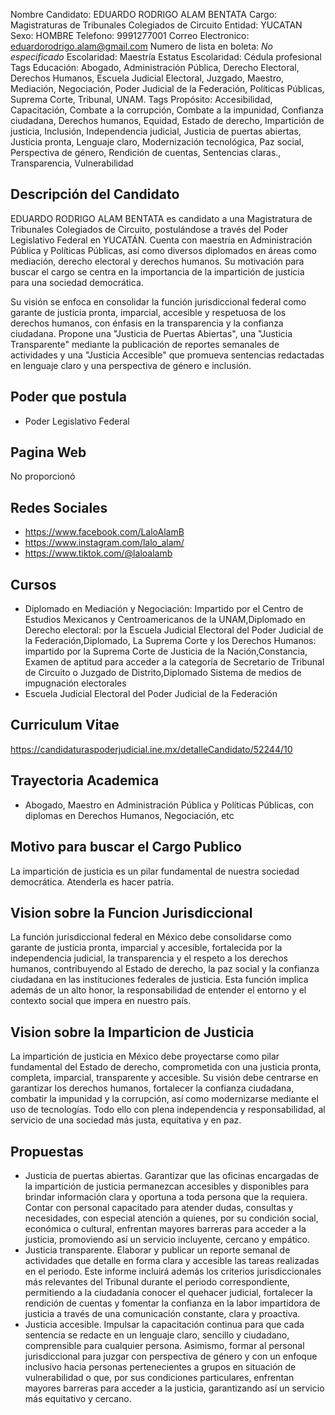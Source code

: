 Nombre Candidato: EDUARDO RODRIGO ALAM BENTATA
Cargo: Magistraturas de Tribunales Colegiados de Circuito
Entidad: YUCATAN
Sexo: HOMBRE
Telefono: 9991277001
Correo Electronico: eduardorodrigo.alam@gmail.com
Numero de lista en boleta: *No especificado*
Escolaridad: Maestría
Estatus Escolaridad: Cédula profesional
Tags Educación: Abogado, Administración Pública, Derecho Electoral, Derechos Humanos, Escuela Judicial Electoral, Juzgado, Maestro, Mediación, Negociación, Poder Judicial de la Federación, Políticas Públicas, Suprema Corte, Tribunal, UNAM.
Tags Propósito: Accesibilidad, Capacitación, Combate a la corrupción, Combate a la impunidad, Confianza ciudadana, Derechos humanos, Equidad, Estado de derecho, Impartición de justicia, Inclusión, Independencia judicial, Justicia de puertas abiertas, Justicia pronta, Lenguaje claro, Modernización tecnológica, Paz social, Perspectiva de género, Rendición de cuentas, Sentencias claras., Transparencia, Vulnerabilidad


## Descripción del Candidato 

EDUARDO RODRIGO ALAM BENTATA es candidato a una Magistratura de Tribunales Colegiados de Circuito, postulándose a través del Poder Legislativo Federal en YUCATÁN. Cuenta con maestría en Administración Pública y Políticas Públicas, así como diversos diplomados en áreas como mediación, derecho electoral y derechos humanos. Su motivación para buscar el cargo se centra en la importancia de la impartición de justicia para una sociedad democrática.

Su visión se enfoca en consolidar la función jurisdiccional federal como garante de justicia pronta, imparcial, accesible y respetuosa de los derechos humanos, con énfasis en la transparencia y la confianza ciudadana. Propone una "Justicia de Puertas Abiertas", una "Justicia Transparente" mediante la publicación de reportes semanales de actividades y una "Justicia Accesible" que promueva sentencias redactadas en lenguaje claro y una perspectiva de género e inclusión.


## Poder que postula

- Poder Legislativo Federal


## Pagina Web

No proporcionó


## Redes Sociales

- https://www.facebook.com/LaloAlamB
- https://www.instagram.com/lalo_alam/
- https://www.tiktok.com/@laloalamb


## Cursos

- Diplomado en Mediación y Negociación: Impartido por el Centro de Estudios Mexicanos y Centroamericanos de la UNAM,Diplomado en Derecho electoral: por la Escuela Judicial Electoral del Poder Judicial de la Federación,Diplomado, La Suprema Corte y los Derechos Humanos: impartido por la Suprema Corte de Justicia de la Nación,Constancia, Examen de aptitud para acceder a la categoría de Secretario de Tribunal de Circuito o Juzgado de Distrito,Diplomado Sistema de medios de impugnación electorales
- Escuela Judicial Electoral del Poder Judicial de la Federación


## Curriculum Vitae

https://candidaturaspoderjudicial.ine.mx/detalleCandidato/52244/10


## Trayectoria Academica

- Abogado, Maestro en Administración Pública y Políticas Públicas, con diplomas en Derechos Humanos, Negociación, etc


## Motivo para buscar el Cargo Publico

La impartición de justicia es un pilar fundamental de nuestra sociedad democrática. Atenderla es hacer patria.


## Vision sobre la Funcion Jurisdiccional

La función jurisdiccional federal en México debe consolidarse como garante de justicia pronta, imparcial y accesible, fortalecida por la independencia judicial, la transparencia y el respeto a los derechos humanos, contribuyendo al Estado de derecho, la paz social y la confianza ciudadana en las instituciones federales de justicia. Esta función implica además de un alto honor, la responsabilidad de entender el entorno y el contexto social que impera en nuestro país.


## Vision sobre la Imparticion de Justicia

La impartición de justicia en México debe proyectarse como pilar fundamental del Estado de derecho, comprometida con una justicia pronta, completa, imparcial, transparente y accesible. Su visión debe centrarse en garantizar los derechos humanos, fortalecer la confianza ciudadana, combatir la impunidad y la corrupción, así como modernizarse mediante el uso de tecnologías. Todo ello con plena independencia y responsabilidad, al servicio de una sociedad más justa, equitativa y en paz.


## Propuestas

- Justicia de puertas abiertas. Garantizar que las oficinas encargadas de la impartición de justicia permanezcan accesibles y disponibles para brindar información clara y oportuna a toda persona que la requiera. Contar con personal capacitado para atender dudas, consultas y necesidades, con especial atención a quienes, por su condición social, económica o cultural, enfrentan mayores barreras para acceder a la justicia, promoviendo así un servicio incluyente, cercano y empático.
- Justicia transparente. Elaborar y publicar un reporte semanal de actividades que detalle en forma clara y accesible las tareas realizadas en el periodo. Este informe incluirá además los criterios jurisdiccionales más relevantes del Tribunal durante el periodo correspondiente, permitiendo a la ciudadanía conocer el quehacer judicial, fortalecer la rendición de cuentas y fomentar la confianza en la labor impartidora de justicia a través de una comunicación constante, clara y proactiva.
- Justicia accesible. Impulsar la capacitación continua para que cada sentencia se redacte en un lenguaje claro, sencillo y ciudadano, comprensible para cualquier persona. Asimismo, formar al personal jurisdiccional para juzgar con perspectiva de género y con un enfoque inclusivo hacia personas pertenecientes a grupos en situación de vulnerabilidad o que, por sus condiciones particulares, enfrentan mayores barreras para acceder a la justicia, garantizando así un servicio más equitativo y cercano.

